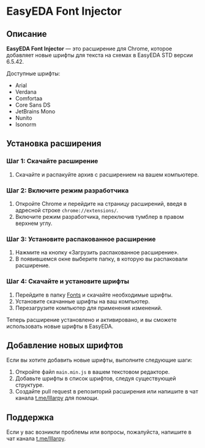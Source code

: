 # EasyEDA Font Injector

## Описание

**EasyEDA Font Injector** — это расширение для Chrome, которое добавляет новые шрифты для текста на схемах в EasyEDA STD версии 6.5.42. 

Доступные шрифты:
- Arial
- Verdana
- Comfortaa
- Core Sans DS
- JetBrains Mono
- Nunito
- Isonorm

## Установка расширения

### Шаг 1: Скачайте расширение

1. Скачайте и распакуйте архив с расширением на вашем компьютере.

### Шаг 2: Включите режим разработчика

1. Откройте Chrome и перейдите на страницу расширений, введя в адресной строке `chrome://extensions/`.
2. Включите режим разработчика, переключив тумблер в правом верхнем углу.

### Шаг 3: Установите распакованное расширение

1. Нажмите на кнопку «Загрузить распакованное расширение».
2. В появившемся окне выберите папку, в которую вы распаковали расширение.

### Шаг 4: Скачайте и установите шрифты

1. Перейдите в папку [Fonts](https://github.com/ub3hzm/easyedaFontInjector/tree/main/Fonts) и скачайте необходимые шрифты.
2. Установите скачанные шрифты на ваш компьютер.
3. Перезагрузите компьютер для применения изменений.

Теперь расширение установлено и активировано, и вы сможете использовать новые шрифты в EasyEDA.

## Добавление новых шрифтов

Если вы хотите добавить новые шрифты, выполните следующие шаги:

1. Откройте файл `main.min.js` в вашем текстовом редакторе.
2. Добавьте шрифты в список шрифтов, следуя существующей структуре.
3. Создайте pull request в репозиторий расширения или напишите в чат канала [t.me/lllarpy](https://t.me/lllarpy) для помощи.

## Поддержка

Если у вас возникли проблемы или вопросы, пожалуйста, напишите в чат канала [t.me/lllarpy](https://t.me/lllarpy).
